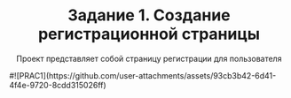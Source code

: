 <h1 align="center">Задание 1. Создание регистрационной страницы </h1> 
<p align="center"> Проект представляет собой страницу регистрации для пользователя </p>
#![PRAC1](https://github.com/user-attachments/assets/93cb3b42-6d41-4f4e-9720-8cdd315026ff)

